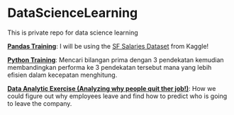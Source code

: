# DataScienceLearning
This is private repo for data science learning

[**Pandas Training**](https://nbviewer.jupyter.org/github/bhaskoro-muthohar/DataScienceLearning/blob/Pandas/Pandas%20Practice.ipynb):  I will be using the [SF Salaries Dataset](https://www.kaggle.com/kaggle/sf-salaries) from Kaggle! 

[**Python Training**](https://github.com/bhaskoro-muthohar/DataScienceLearning/blob/master/Mencari_Bilangan_Prima_Dengan_3_Pendekatan_Menggunakan_Python.ipynb): Mencari bilangan prima dengan 3 pendekatan kemudian membandingkan performa ke 3 pendekatan tersebut mana yang lebih efisien dalam kecepatan menghitung.

[**Data Analytic Exercise (Analyzing why people quit ther job!)**](https://github.com/bhaskoro-muthohar/DataScienceLearning/blob/master/Analyzing_why_people_quit_ther_job!.ipynb): How we could figure out why employees leave and find how to predict who is going to leave the company. 
